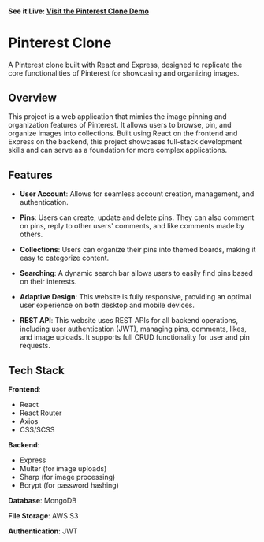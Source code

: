 
#### See it Live: **[Visit the Pinterest Clone Demo](https://clonepinterestapp.vercel.app)**

# Pinterest Clone

A Pinterest clone built with React and Express, designed to replicate the core functionalities of Pinterest for showcasing and organizing images.

## Overview

This project is a web application that mimics the image pinning and organization features of Pinterest. It allows users to browse, pin, and organize images into collections. Built using React on the frontend and Express on the backend, this project showcases full-stack development skills and can serve as a foundation for more complex applications.

## Features 
- **User Account**: Allows for seamless account creation, management, and authentication.

- **Pins**: Users can create, update and delete pins. They can also comment on pins,    reply to other users' comments, and like comments made by others.

- **Collections**: Users can organize their pins into themed boards, making it easy to categorize content.

- **Searching**: A dynamic search bar allows users to easily find pins based on their interests.

- **Adaptive Design**: This website is fully responsive, providing an optimal user experience on both desktop and mobile devices.

- **REST API**: This website uses REST APIs for all backend operations, including user authentication (JWT), managing pins, comments, likes, and image uploads. It supports full CRUD functionality for user and pin requests.

## Tech Stack

**Frontend**: 
- React 
- React Router 
- Axios
- CSS/SCSS

**Backend**: 
- Express 
- Multer (for image uploads)
- Sharp (for image processing)
- Bcrypt (for password hashing)

**Database**: MongoDB 

**File Storage**: AWS S3

**Authentication**: JWT
